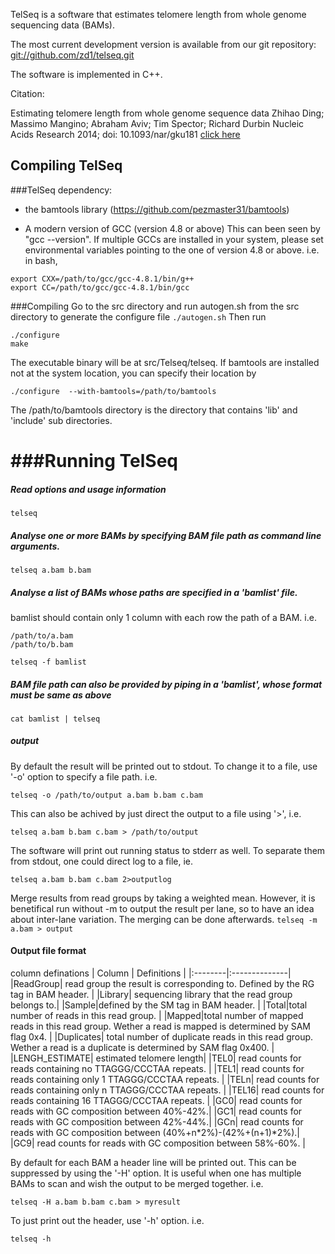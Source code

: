 TelSeq is a software that estimates telomere length from 
whole genome sequencing data (BAMs). 

The most current development version is available from our
git repository:
[git://github.com/zd1/telseq.git](git://github.com/zd1/telseq.git)

The software is implemented in C++. 

Citation:

Estimating telomere length from whole genome sequence data
Zhihao Ding; Massimo Mangino; Abraham Aviv; Tim Spector; Richard Durbin
Nucleic Acids Research 2014; doi: 10.1093/nar/gku181
[click here](http://nar.oxfordjournals.org/content/42/9/e75)


## Compiling TelSeq

###TelSeq dependency:
- the bamtools library (https://github.com/pezmaster31/bamtools)

- A modern version of GCC (version 4.8 or above)
This can been seen by "gcc --version". 
If multiple GCCs are installed in your system, please set environmental 
variables pointing to the one of version 4.8 or above. i.e. in bash, 

```
export CXX=/path/to/gcc/gcc-4.8.1/bin/g++
export CC=/path/to/gcc/gcc-4.8.1/bin/gcc
```

###Compiling
Go to the src directory and run autogen.sh from the src directory to generate the configure file
`./autogen.sh`
Then run
```
./configure 
make
```

The executable binary will be at src/Telseq/telseq.
If bamtools are installed not at the system location, you can 
specify their location by 

`./configure  --with-bamtools=/path/to/bamtools`

The /path/to/bamtools directory is the directory that contains 'lib' and 'include' sub directories. 

###Running TelSeq
=============================

##### Read options and usage information 
`telseq`

##### Analyse one or more BAMs by specifying BAM file path as command line arguments.
`telseq a.bam b.bam`

##### Analyse a list of BAMs whose paths are specified in a 'bamlist' file. 
bamlist should contain only 1 column with each row the path of a BAM. i.e. 

```
/path/to/a.bam
/path/to/b.bam
```
`telseq -f bamlist`

##### BAM file path can also be provided by piping in a 'bamlist', whose format must be same as above 
`cat bamlist | telseq`


##### output
By default the result will be printed out to stdout. To change it to a file, use '-o'
option to specify a file path. i.e.

`telseq -o /path/to/output a.bam b.bam c.bam`

This can also be achived by just direct the output to a file using '>', i.e.

`telseq a.bam b.bam c.bam > /path/to/output`

The software will print out running status to stderr as well. To separate them from stdout, one 
could direct log to a file, ie. 

`telseq a.bam b.bam c.bam 2>outputlog`

Merge results from read groups by taking a weighted mean. However, it is benetifical run without
-m to output the result per lane, so to have an idea about inter-lane variation. The merging
can be done afterwards.
`telseq -m a.bam > output`



#### Output file format

column definations
| Column | Definitions |
|:--------|:--------------|
|ReadGroup| read group the result is corresponding to. Defined by the RG tag in BAM header. |
|Library| sequencing library that the read group belongs to.|
|Sample|defined by the SM tag in BAM header. |
|Total|total number of reads in this read group. |
|Mapped|total number of mapped reads in this read group. Wether a read is mapped is determined by SAM flag 0x4. |
|Duplicates| total number of duplicate reads in this read group. Wether a read is a duplicate is determined by SAM flag 0x400. |
|LENGH_ESTIMATE| estimated telomere length|
|TEL0| read counts for reads containing no TTAGGG/CCCTAA repeats. |
|TEL1| read counts for reads containing only 1 TTAGGG/CCCTAA repeats. |
|TELn| read counts for reads containing only n TTAGGG/CCCTAA repeats. |
|TEL16| read counts for reads containing 16 TTAGGG/CCCTAA repeats. |
|GC0| read counts for reads with GC composition between 40%-42%.|
|GC1| read counts for reads with GC composition between 42%-44%.|
|GCn| read counts for reads with GC composition between (40%+n*2%)-(42%+(n+1)*2%).|
|GC9| read counts for reads with GC composition between 58%-60%. |

By default for each BAM a header line will be printed out. This can be suppressed by using the '-H' option. It is useful when one has multiple BAMs to scan and wish the output to be merged together. i.e. 

`telseq -H a.bam b.bam c.bam > myresult`

To just print out the header, use '-h' option. i.e. 

`telseq -h`


























